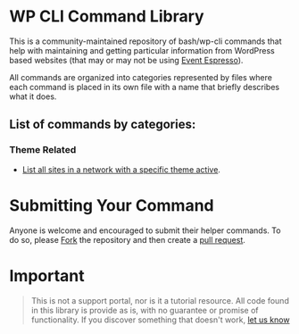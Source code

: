 # WP CLI Command Library
This is a community-maintained repository of bash/wp-cli commands that help with maintaining and getting particular information from WordPress based websites (that may or may not be using [Event Espresso](http://eventespresso.com)).

All commands are organized into categories represented by files where each command is placed in its own file with a name that briefly describes what it does.

## List of commands by categories:  
### Theme Related
- [List all sites in a network with a specific theme active](https://github.com/eventespresso/wp-cli-command-library/list-sites-with-certain-active-theme.md).


# Submitting Your Command
Anyone is welcome and encouraged to submit their helper commands.  To do so, please [Fork](https://github.com/eventespresso/wp-cli-command-library/fork) the repository and then create a [pull request](https://github.com/eventespresso/wp-cli-command-library/compare/).

# Important

> This is not a support portal, nor is it a tutorial resource. All code found in this library is provide as is, with no guarantee or promise of functionality. If you discover something that doesn't work, [let us know](https://github.com/eventespresso/wp-cli-command-library/issues)
